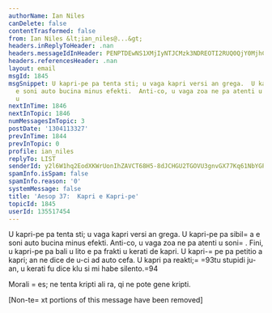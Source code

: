 ```yaml
---
authorName: Ian Niles
canDelete: false
contentTrasformed: false
from: Ian Niles &lt;ian_niles@...&gt;
headers.inReplyToHeader: .nan
headers.messageIdInHeader: PENPTDEwNS1XMjIyNTJCMzk3NDREOTI2RUQ0QjY0MjhCOUEwQHBoeC5nYmw+
headers.referencesHeader: .nan
layout: email
msgId: 1845
msgSnippet: U kapri-pe pa tenta sti; u vaga kapri versi an grega.  U kapri-pe pa sibila
  e soni auto bucina minus efekti.  Anti-co, u vaga zoa ne pa atenti u soni.  Fini,
  u
nextInTime: 1846
nextInTopic: 1846
numMessagesInTopic: 3
postDate: '1304113327'
prevInTime: 1844
prevInTopic: 0
profile: ian_niles
replyTo: LIST
senderId: y2l6W1hq2EodXKWrUonIhZAVCT68H5-8dJCHGU2TGOVU3gnvGX77Kq61NbYGPcKzFzJpie9qmAWS5cElTpO8BbI2APZ_-QSp
spamInfo.isSpam: false
spamInfo.reason: '0'
systemMessage: false
title: 'Aesop 37:  Kapri e Kapri-pe'
topicId: 1845
userId: 135517454
---
```



U kapri-pe pa tenta sti; u vaga kapri versi an grega.  U kapri-pe pa sibil=
a e soni auto bucina minus efekti.  Anti-co, u vaga zoa ne pa atenti u soni=
.  Fini, u kapri-pe pa bali u lito e pa frakti u kerati de kapri.  U kapri-=
pe pa petitio a kapri; an ne dice de u-ci ad auto cefa.  U kapri pa reakti;=
 =93tu stupidi ju-an, u kerati fu dice klu si mi habe silento.=94
 
Morali =
es; ne tenta kripti ali ra, qi ne pote gene kripti. 
  		 	   		  

[Non-te=
xt portions of this message have been removed]


